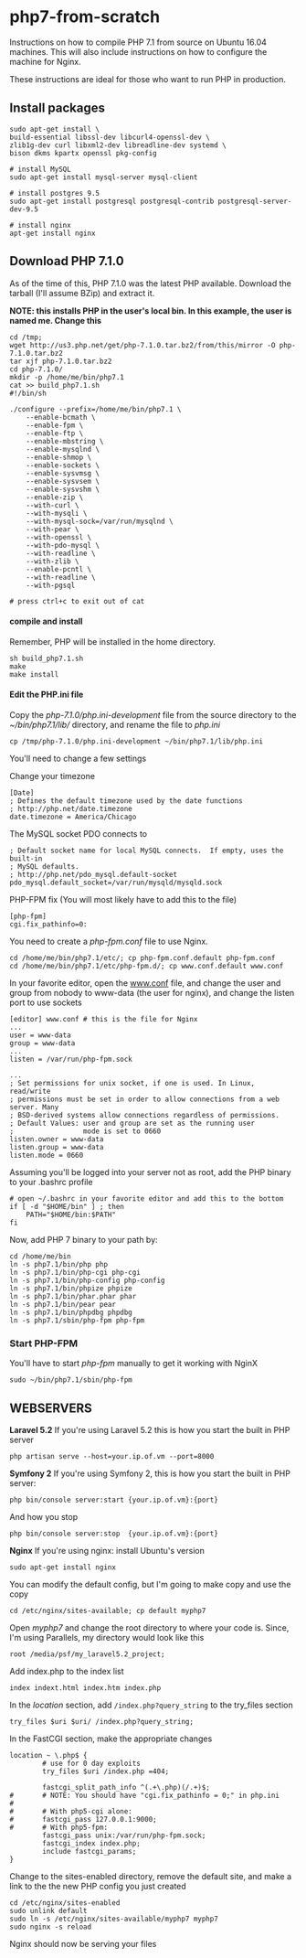 # php7-from-scratch
Instructions on how to compile PHP 7.1 from source on Ubuntu 16.04 machines. This
will also include instructions on how to configure the machine for Nginx.

These instructions are ideal for those who want to run PHP in production.

## Install packages

    sudo apt-get install \
    build-essential libssl-dev libcurl4-openssl-dev \
    zlib1g-dev curl libxml2-dev libreadline-dev systemd \
    bison dkms kpartx openssl pkg-config
    
    # install MySQL
    sudo apt-get install mysql-server mysql-client
    
    # install postgres 9.5
    sudo apt-get install postgresql postgresql-contrib postgresql-server-dev-9.5
    
    # install nginx
    apt-get install nginx

## Download PHP 7.1.0
As of the time of this, PHP 7.1.0 was the latest PHP available. Download the
tarball (I'll assume BZip) and extract it.

__NOTE: this installs PHP in the user's local bin. In this example, the user is
named me. Change this__

    cd /tmp;
    wget http://us3.php.net/get/php-7.1.0.tar.bz2/from/this/mirror -O php-7.1.0.tar.bz2
    tar xjf php-7.1.0.tar.bz2
    cd php-7.1.0/
    mkdir -p /home/me/bin/php7.1
    cat >> build_php7.1.sh
    #!/bin/sh

    ./configure --prefix=/home/me/bin/php7.1 \
        --enable-bcmath \
        --enable-fpm \
        --enable-ftp \
        --enable-mbstring \
        --enable-mysqlnd \
        --enable-shmop \
        --enable-sockets \
        --enable-sysvmsg \
        --enable-sysvsem \
        --enable-sysvshm \
        --enable-zip \
        --with-curl \
        --with-mysqli \
        --with-mysql-sock=/var/run/mysqlnd \
        --with-pear \
        --with-openssl \
        --with-pdo-mysql \
        --with-readline \
        --with-zlib \
        --enable-pcntl \
        --with-readline \
        --with-pgsql

    # press ctrl+c to exit out of cat

#### compile and install
Remember, PHP will be installed in the home directory.

    sh build_php7.1.sh
    make
    make install

#### Edit the PHP.ini file
Copy the *php-7.1.0/php.ini-development* file from the source directory to the *~/bin/php7.1/lib/* directory, and rename
the file to *php.ini*

    cp /tmp/php-7.1.0/php.ini-development ~/bin/php7.1/lib/php.ini

You'll need to change a few settings

Change your timezone

    [Date]
    ; Defines the default timezone used by the date functions
    ; http://php.net/date.timezone
    date.timezone = America/Chicago
    
The MySQL socket PDO connects to

    ; Default socket name for local MySQL connects.  If empty, uses the built-in
    ; MySQL defaults.
    ; http://php.net/pdo_mysql.default-socket
    pdo_mysql.default_socket=/var/run/mysqld/mysqld.sock

PHP-FPM fix (You will most likely have to add this to the file)

    [php-fpm]
    cgi.fix_pathinfo=0:

You need to create a *php-fpm.conf* file to use Nginx.

    cd /home/me/bin/php7.1/etc/; cp php-fpm.conf.default php-fpm.conf
    cd /home/me/bin/php7.1/etc/php-fpm.d/; cp www.conf.default www.conf

In your favorite editor, open the www.conf file, and change the user and group
from nobody to www-data (the user for nginx), and change the listen port to use
sockets

    [editor] www.conf # this is the file for Nginx
    ...
    user = www-data
    group = www-data
    ...
    listen = /var/run/php-fpm.sock

    ...
    ; Set permissions for unix socket, if one is used. In Linux, read/write
    ; permissions must be set in order to allow connections from a web server. Many
    ; BSD-derived systems allow connections regardless of permissions.
    ; Default Values: user and group are set as the running user
    ;                 mode is set to 0660
    listen.owner = www-data
    listen.group = www-data
    listen.mode = 0660

Assuming you'll be logged into your server not as root, add the PHP binary to
your .bashrc profile

    # open ~/.bashrc in your favorite editor and add this to the bottom
    if [ -d "$HOME/bin" ] ; then
        PATH="$HOME/bin:$PATH"
    fi


Now, add PHP 7 binary to your path by:

    cd /home/me/bin
    ln -s php7.1/bin/php php
    ln -s php7.1/bin/php-cgi php-cgi
    ln -s php7.1/bin/php-config php-config
    ln -s php7.1/bin/phpize phpize
    ln -s php7.1/bin/phar.phar phar
    ln -s php7.1/bin/pear pear
    ln -s php7.1/bin/phpdbg phpdbg
    ln -s php7.1/sbin/php-fpm php-fpm
    
### Start PHP-FPM
You'll have to start *php-fpm* manually to get it working with NginX

    sudo ~/bin/php7.1/sbin/php-fpm

## WEBSERVERS

__Laravel 5.2__
If you're using Laravel 5.2 this is how you start the built in PHP server

    php artisan serve --host=your.ip.of.vm --port=8000

__Symfony 2__
If you're using Symfony 2, this is how you start the built in PHP server:

    php bin/console server:start {your.ip.of.vm}:{port}

And how you stop

    php bin/console server:stop  {your.ip.of.vm}:{port}

__Nginx__ If you're using nginx: install Ubuntu's version

    sudo apt-get install nginx

You can modify the default config, but I'm going to make copy and use the copy

    cd /etc/nginx/sites-available; cp default myphp7

Open *myphp7* and change the root directory to where your code is. Since, I'm using Parallels, my directory would look like this

    root /media/psf/my_laravel5.2_project;

 Add index.php to the index list

    index indext.html index.htm index.php

In the *location* section, add `/index.php?query_string` to the try_files section

    try_files $uri $uri/ /index.php?query_string;

In the FastCGI section, make the appropriate changes

    location ~ \.php$ {
            # use for 0 day exploits
            try_files $uri /index.php =404;
            
            fastcgi_split_path_info ^(.+\.php)(/.+)$;
    #       # NOTE: You should have "cgi.fix_pathinfo = 0;" in php.ini
    #
    #       # With php5-cgi alone:
    #       fastcgi_pass 127.0.0.1:9000;
    #       # With php5-fpm:
            fastcgi_pass unix:/var/run/php-fpm.sock;
            fastcgi_index index.php;
            include fastcgi_params;
    }

Change to the sites-enabled directory, remove the default site, and make a link to the the new PHP config you just created

    cd /etc/nginx/sites-enabled
    sudo unlink default
    sudo ln -s /etc/nginx/sites-available/myphp7 myphp7
    sudo nginx -s reload

Nginx should now be serving your files
